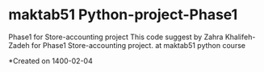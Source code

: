 # maktab51 Python-project-Phase1
Phase1 for Store-accounting project This code suggest by Zahra Khalifeh-Zadeh for Phase1 Store-accounting project. at maktab51 python course

*Created on 1400-02-04
